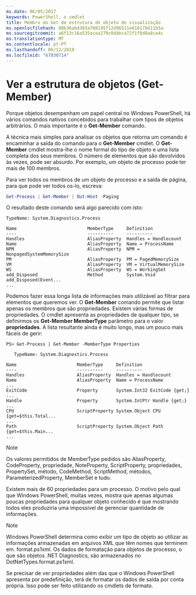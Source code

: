 ```yaml
---
ms.date: 06/05/2017
keywords: PowerShell, o cmdlet
title: Membro do Get de estrutura de objeto de visualização
ms.openlocfilehash: 80b36abd303a708195f12d96511e616178d11b5a
ms.sourcegitcommit: a6f13c16a535acea279c0ddeca72f1f0d8a8ce4c
ms.translationtype: MT
ms.contentlocale: pt-PT
ms.lasthandoff: 06/12/2019
ms.locfileid: "67030714"
---
```

# <a name="viewing-object-structure-get-member"></a>Ver a estrutura de objetos (Get-Member)

Porque objetos desempenham um papel central no Windows PowerShell, há vários comandos nativos concebidos para trabalhar com tipos de objetos arbitrários. O mais importante é o **Get-Member** comando.

A técnica mais simples para analisar os objetos que retorna um comando é encaminhar a saída do comando para o **Get-Member** cmdlet. O **Get-Member** cmdlet mostra-lhe o nome formal do tipo de objeto e uma lista completa dos seus membros. O número de elementos que são devolvidos às vezes, pode ser absurdo. Por exemplo, um objeto de processo pode ter mais de 100 membros.

Para ver todos os membros de um objeto de processo e a saída de página, para que pode ver todos os-lo, escreva:

```powershell
Get-Process | Get-Member | Out-Host -Paging
```

O resultado deste comando será algo parecido com isto:

```output
TypeName: System.Diagnostics.Process

Name                           MemberType     Definition
----                           ----------     ----------
Handles                        AliasProperty  Handles = Handlecount
Name                           AliasProperty  Name = ProcessName
NPM                            AliasProperty  NPM = NonpagedSystemMemorySize
PM                             AliasProperty  PM = PagedMemorySize
VM                             AliasProperty  VM = VirtualMemorySize
WS                             AliasProperty  WS = WorkingSet
add_Disposed                   Method         System.Void add_Disposed(Event...
...
```

Podemos fazer essa longa lista de informações mais utilizável ao filtrar para elementos que queremos ver. O **Get-Member** comando permite que listar apenas os membros que são propriedades. Existem várias formas de propriedades. O cmdlet apresenta as propriedades de qualquer tipo, se definirmos os **Get-Member MemberType** parâmetro para o valor **propriedades**. A lista resultante ainda é muito longo, mas um pouco mais fáceis de gerir:

```
PS> Get-Process | Get-Member -MemberType Properties

   TypeName: System.Diagnostics.Process

Name                       MemberType     Definition
----                       ----------     ----------
Handles                    AliasProperty  Handles = Handlecount
Name                       AliasProperty  Name = ProcessName
...
ExitCode                   Property       System.Int32 ExitCode {get;}
...
Handle                     Property       System.IntPtr Handle {get;}
...
CPU                        ScriptProperty System.Object CPU {get=$this.Total...
...
Path                       ScriptProperty System.Object Path {get=$this.Main...
...
```

> [!NOTE]
> Os valores permitidos de MemberType pedidos são AliasProperty, CodeProperty, propriedade, NoteProperty, ScriptProperty, propriedades, PropertySet, método, CodeMethod, ScriptMethod, métodos, ParameterizedProperty, MemberSet e tudo.

Existem mais de 60 propriedades para um processo. O motivo pelo qual que Windows PowerShell, muitas vezes, mostra que apenas algumas poucas propriedades para qualquer objeto conhecido é que mostrando todos eles produziria uma impossível de gerenciar quantidade de informações.

> [!NOTE]
> Windows PowerShell determina como exibir um tipo de objeto ao utilizar as informações armazenadas em arquivos XML que têm nomes que terminem em. format.ps1xml. Os dados de formatação para objetos de processo, o que são objetos .NET Diagnostics, são armazenados no DotNetTypes.format.ps1xml.

Se precisar de ver propriedades além das que o Windows PowerShell apresenta por predefinição, terá de formatar os dados de saída por conta própria. Isso pode ser feito utilizando os cmdlets de formato.

